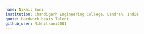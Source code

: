 ```yaml
---
name: Nikhil Soni
institution: Chandigarh Engineering College, Landran, India
quote: Hardwork beats Talent.
github_user: Nikhilsoni2001
---
```

